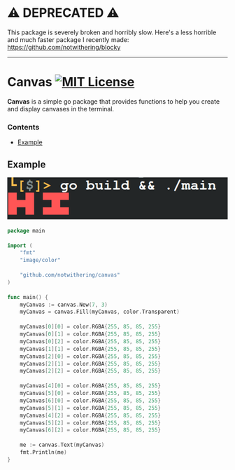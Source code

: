 # ⚠️ DEPRECATED ⚠️

This package is severely broken and horribly slow. Here's a less horrible and much faster package I recently made: https://github.com/notwithering/blocky

---

# Canvas [![MIT License](https://img.shields.io/badge/License-MIT-a10b31)](https://github.com/notwithering/canvas/blob/master/LICENSE)

**Canvas** is a simple go package that provides functions to help you create and display canvases in the terminal.

### Contents

- [Example](#example)

## Example

<img src="screenshot.png"/>

```go
package main

import (
	"fmt"
	"image/color"

	"github.com/notwithering/canvas"
)

func main() {
	myCanvas := canvas.New(7, 3)
	myCanvas = canvas.Fill(myCanvas, color.Transparent)

	myCanvas[0][0] = color.RGBA{255, 85, 85, 255}
	myCanvas[0][1] = color.RGBA{255, 85, 85, 255}
	myCanvas[0][2] = color.RGBA{255, 85, 85, 255}
	myCanvas[1][1] = color.RGBA{255, 85, 85, 255}
	myCanvas[2][0] = color.RGBA{255, 85, 85, 255}
	myCanvas[2][1] = color.RGBA{255, 85, 85, 255}
	myCanvas[2][2] = color.RGBA{255, 85, 85, 255}

	myCanvas[4][0] = color.RGBA{255, 85, 85, 255}
	myCanvas[5][0] = color.RGBA{255, 85, 85, 255}
	myCanvas[6][0] = color.RGBA{255, 85, 85, 255}
	myCanvas[5][1] = color.RGBA{255, 85, 85, 255}
	myCanvas[4][2] = color.RGBA{255, 85, 85, 255}
	myCanvas[5][2] = color.RGBA{255, 85, 85, 255}
	myCanvas[6][2] = color.RGBA{255, 85, 85, 255}

	me := canvas.Text(myCanvas)
	fmt.Println(me)
}

```
